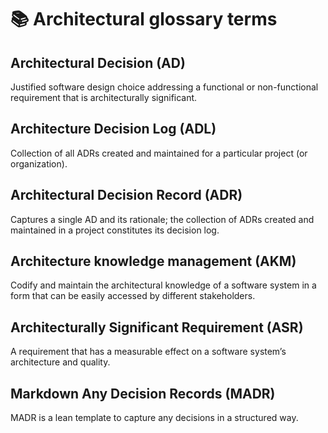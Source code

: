 # 📚 Architectural glossary terms

## Architectural Decision (AD)

Justified software design choice addressing a functional or non-functional requirement that is
architecturally significant.

## Architecture Decision Log (ADL)

Collection of all ADRs created and maintained for a particular project (or organization).

## Architectural Decision Record (ADR)

Captures a single AD and its rationale; the collection of ADRs created and maintained in a project
constitutes its decision log.

## Architecture knowledge management (AKM)

Codify and maintain the architectural knowledge of a software system in a form that can be easily
accessed by different stakeholders.

## Architecturally Significant Requirement (ASR)

A requirement that has a measurable effect on a software system’s architecture and quality.


## Markdown Any Decision Records (MADR)
MADR is a lean template to capture any decisions in a structured way.